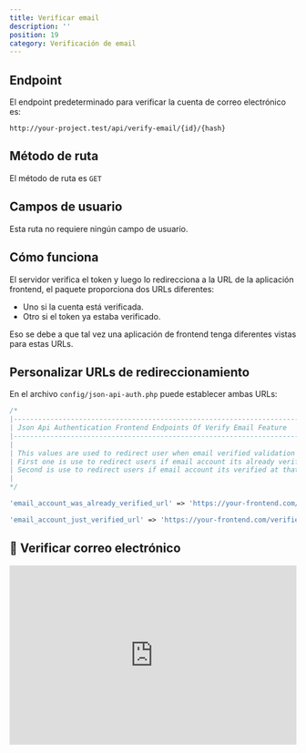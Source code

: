 ```yaml
---
title: Verificar email
description: ''
position: 19
category: Verificación de email
---
```


## Endpoint

El endpoint predeterminado para verificar la cuenta de correo electrónico es:

```
http://your-project.test/api/verify-email/{id}/{hash}
```

## Método de ruta

El método de ruta es `GET`

## Campos de usuario

Esta ruta no requiere ningún campo de usuario.

## Cómo funciona

El servidor verifica el token y luego lo redirecciona a la URL de la aplicación frontend, el paquete proporciona dos URLs diferentes:

- Uno si la cuenta está verificada.
- Otro si el token ya estaba verificado.

Eso se debe a que tal vez una aplicación de frontend tenga diferentes vistas para estas URLs.

## Personalizar URLs de redireccionamiento

En el archivo `config/json-api-auth.php` puede establecer ambas URLs:

```php
/*
|--------------------------------------------------------------------------
| Json Api Authentication Frontend Endpoints Of Verify Email Feature
|--------------------------------------------------------------------------
|
| This values are used to redirect user when email verified validation pass
| First one is use to redirect users if email account its already verified
| Second is use to redirect users if email account its verified at that moment
|
*/

'email_account_was_already_verified_url' => 'https://your-frontend.com/already-verified',

'email_account_just_verified_url' => 'https://your-frontend.com/verified',
```

## 🍿 Verificar correo electrónico

<iframe style="width: 100%" height="315" src="https://www.youtube.com/embed/yrKTAUezkkQ" frameborder="0" allow="accelerometer; autoplay; clipboard-write; encrypted-media; gyroscope; picture-in-picture" allowfullscreen></iframe>